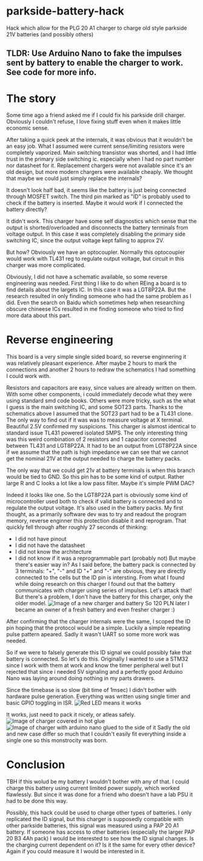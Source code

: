# parkside-battery-hack
Hack which allow for the PLG 20 A1 charger to charge old style parkside 21V batteries (and possibly others)


## TLDR: Use Arduino Nano to fake the impulses sent by battery to enable the charger to work. See code for more info.

# The story
Some time ago a friend asked me if I could fix his parkside drill charger. Obviously I couldn't refuse, I love fixing stuff even when it makes little economic sense.

After taking a quick peek at the internals, it was obvious that it wouldn't be an easy job.
What I assumed were current sense/limiting resistors were completely vaporized. Main switching transistor was shorted, and I had little trust in the primary side switching ic. especially when I had no part number nor datasheet for it.
Replacement chargers were not available since it's an old design, but more modern chargers were available cheaply. We thought that maybe we could just simply replace the internals?


It doesn't look half bad, it seems like the battery is just being connected through MOSFET switch. The third pin marked as "ID" is probably used to check if the battery is inserted.
Maybe it would work if I connected the battery directly?

It didn't work. This charger have some self diagnostics which sense that the output is shorted/overloaded and disconnects the battery terminals from voltage output. In this case it was completely disabling the primary side switching IC, since the output voltage kept falling to approx 2V.

But how? Obviously we have an optocoupler. Normally this optocoupler would work with TL431 reg to regulate output voltage, but circuit in this charger was more complicated.

Obviously, I did not have a schematic available, so some reverse engineering was needed.
First thing I like to do when REing a board is to find details about the largets IC. In this case it was a LGT8P22A.
But the research resulted in only finding someone who had the same problem as I did.
Even the search on Baidu which sometimes help when researching obscure chineese ICs resulted in me finding someone who tried to find more data about this part.

# Reverse engineering
This board is a very simple single sided board, so reverse enginnering it was relatively pleasant experience.
After maybe 2 hours to mark the connections and another 2 hours to redraw the schematics I had something I could work with.

Resistors and capacitors are easy, since values are already written on them.
With some other components, i could immediately decode what they were using standard smd code books.
Others were more tricky, such as the what I guess is the main switching IC, and some SOT23 parts.
Thanks to the schematics above I assumed that the SOT23 part had to be a TL431 clone. The only way to find out if it was was to measure voltage at X terminal.
Beautiful 2.5V confirmed my suspicions. This charger is alsmost identical to standard issue TL431 powered isolated SMPS.
The only interesting thing was this weird combination of 2 resistors and  1 capacitor connected between TL431  and LGT8P22A.
It had to be an output from LGT8P22A since if we assume that the path is high impedance we can see that we cannot get the nominal 21V at the output needed to charge the battery packs.

The only way that we could get 21v at battery terminals is when this branch would be tied to GND.
So this pin has to be some kind of output. Rather large R and C looks a lot like a low pass filter. Maybe it's simple PWM DAC?

Indeed it looks like one.
So the LGT8P22A part is obviously some kind of microcontroller used both to check if valid battery is connected and to regulate the output voltage. It's also used in the battery packs.
My first thought, as a primarily software dev was to try and readout the program memory, reverse enginner this protection disable it and reprogram. That quickly fell through after roughly 27 seconds of thinking:
- I did not have pinout
- I did not have the datasheet
- I did not know the architecture
- I did not know if it was a reprogrammable part (probably not)
But maybe there's easier way in?
As I said before, the battery pack is connected by 3 terminals: "+", "-" and ID
"+" and "-" are obvious, they are directly connected to the cells but the ID pin is intersting.
From what I found while doing research on this charger I found out that the battery communicates with charger using series of impulses. Let's attack that!
But there's a problem, I don't have the battery for this charger, only the older model.
![Image of a new charger and battery](doc/new.png)
So 120 PLN later I became an owner of a fresh battery and even fresher charger :)

After confirming that the charger internals were the same, I scoped the ID pin hoping that the protocol would be a simple. Luckily a simple repeating pulse pattern apeared.
Sadly it wasn't UART so some more work was needed.

So if we were to falsely generate this ID signal we could possibly fake that battery is connected. So let's do this.
Originally I wanted to use a STM32 since I work with them at work and know the timer peripheral well but I rejected that since i needed 5V signaling and a perfectly good Arduino Nano was laying around doing nothing in my parts drawers.

Since the timebase is so slow (bit time of 1msec) I didn't bother with hardware pulse generation. Everything was written using single timer and basic GPIO toggling in ISR.
![Red LED means it works](doc/works.png)

It works, just need to pack it nicely, or atleas safely.
![Image of charger covered in hot glue](doc/hack1.png)
![Image of charger with arduino nano glued to the side of it](doc/hack2.png)
Sadly the old and new case differ so much that I couldn't easily fit everything inside a single one so this monstrocity was born.

# Conclusion
TBH if this wolud be my battery I wouldn't bother with any of that. I could charge this battery using current limited power supply, which worked flawlessly. But since it was done for a friend who doesn't have a lab PSU it had to be done this way.

Possibly, this hack could be used to charge other types of batteries. I only replicated the ID signal, but this charger is supposedly compatible with other parkside batteries, this signal was measured using a PAP 20 A1 battery. If someone has access to other batteries (especially the larger PAP 20 B3 4Ah pack) I would be interested to see how the ID signal changes. Is the charging current dependent on it? Is it the same for every other device? Again if you could measure it I would be interested in it. 


